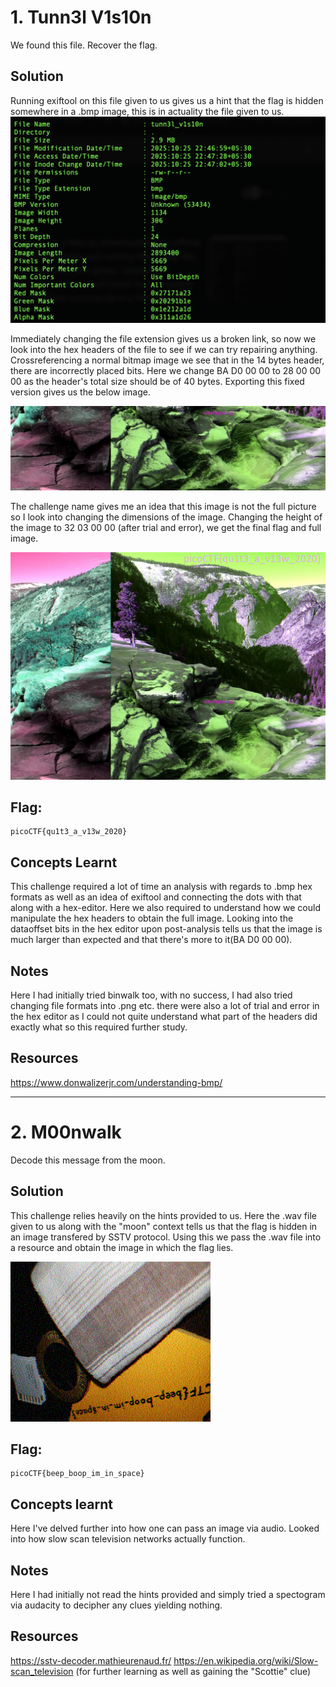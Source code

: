 # 1. Tunn3l V1s10n
We found this file. Recover the flag.

## Solution 
Running exiftool on this file given to us gives us a hint that the flag is hidden somewhere in a .bmp image, this is in actuality the file given to us. 
![](IMAGES/terminalexiftool.png "Exiftool view on terminal")

Immediately changing the file extension gives us a broken link, so now we look into the hex headers of the file to see if we can try repairing anything. Crossreferencing a normal bitmap image we see that in the 14 bytes header, there are incorrectly placed bits. Here we change BA D0 00 00 to 28 00 00 00 as the header's total size should be of 40 bytes. Exporting this fixed version gives us the below image. 

![](IMAGES/tunn3l_v1s10n(1).bmp "Initial repaired bitmap image")

The challenge name gives me an idea that this image is not the full picture so I look into changing the dimensions of the image. Changing the height of the image to 32 03 00 00 (after trial and error), we get the final flag and full image. 

![](IMAGES/tunn3l_v1s10n.bmp "Final bitmap image")

## Flag:
```
picoCTF{qu1t3_a_v13w_2020}
```

## Concepts Learnt
This challenge required a lot of time an analysis with regards to .bmp hex formats as well as an idea of exiftool and connecting the dots with that along with a hex-editor. Here we also required to understand how we could manipulate the hex headers to obtain the full image. Looking into the dataoffset bits in the hex editor upon post-analysis tells us that the image is much larger than expected and that there's more to it(BA D0 00 00). 

## Notes
Here I had initially tried binwalk too, with no success, I had also tried changing file formats into .png etc. there were also a lot of trial and error in the hex editor as I could not quite understand what part of the headers did exactly what so this required further study. 

## Resources
https://www.donwalizerjr.com/understanding-bmp/

*** 

# 2. M00nwalk
Decode this message from the moon.

## Solution
This challenge relies heavily on the hints provided to us. Here the .wav file given to us along with the "moon" context tells us that the flag is hidden in an image transfered by SSTV protocol. Using this we pass the .wav file into a resource and obtain the image in which the flag lies.

![](IMAGES/decoded-image.png "SSTV output")

## Flag:
```
picoCTF{beep_boop_im_in_space}
```

## Concepts learnt
Here I've delved further into how one can pass an image via audio. Looked into how slow scan television networks actually function.

## Notes
Here I had initially not read the hints provided and simply tried a spectogram via audacity to decipher any clues yielding nothing.

## Resources
https://sstv-decoder.mathieurenaud.fr/
https://en.wikipedia.org/wiki/Slow-scan_television  (for further learning as well as gaining the "Scottie" clue)
